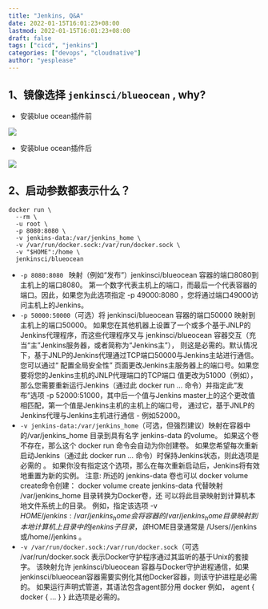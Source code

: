 ```yaml
---
title: "Jenkins, Q&A"
date: 2022-01-15T16:01:23+08:00
lastmod: 2022-01-15T16:01:23+08:00
draft: false
tags: ["cicd", "jenkins"]
categories: ["devops", "cloudnative"]
author: "yesplease"
---
```



## 1、镜像选择 ` jenkinsci/blueocean `  , why?

- 安装blue ocean插件前

![](https://i.loli.net/2021/10/27/r1wjF2aUuZ7vm9M.png)

- 安装blue ocean插件后

![](https://i.loli.net/2021/10/27/3aJV4YNPRjdCtI1.png)


## 2、启动参数都表示什么？

  ```shell
  docker run \
    --rm \
    -u root \
    -p 8080:8080 \
    -v jenkins-data:/var/jenkins_home \
    -v /var/run/docker.sock:/var/run/docker.sock \
    -v "$HOME":/home \
    jenkinsci/blueocean
  ```

  - `-p 8080:8080 ` 映射（例如“发布”）jenkinsci/blueocean 容器的端口8080到主机上的端口8080。 第一个数字代表主机上的端口，而最后一个代表容器的端口。因此，如果您为此选项指定 -p 49000:8080 ，您将通过端口49000访问主机上的Jenkins。
  - `-p 50000:50000`（可选）将 jenkinsci/blueocean 容器的端口50000 映射到主机上的端口50000。 如果您在其他机器上设置了一个或多个基于JNLP的Jenkins代理程序，而这些代理程序又与 jenkinsci/blueocean 容器交互（充当“主”Jenkins服务器，或者简称为“Jenkins主”）， 则这是必需的。默认情况下，基于JNLP的Jenkins代理通过TCP端口50000与Jenkins主站进行通信。 您可以通过“ 配置全局安全性” 页面更改Jenkins主服务器上的端口号。如果您要将您的Jenkins主机的JNLP代理端口的TCP端口 值更改为51000（例如），那么您需要重新运行Jenkins（通过此 docker run … 命令）并指定此“发布”选项 -p 52000:51000，其中后一个值与Jenkins master上的这个更改值相匹配，第一个值是Jenkins主机的主机上的端口号， 通过它，基于JNLP的Jenkins代理与Jenkins主机进行通信 - 例如52000。
  - `-v jenkins-data:/var/jenkins_home`（可选，但强烈建议）映射在容器中的/var/jenkins_home 目录到具有名字 jenkins-data 的volume。 如果这个卷不存在，那么这个 docker run 命令会自动为你创建卷。 如果您希望每次重新启动Jenkins（通过此 docker run … 命令）时保持Jenkins状态，则此选项是必需的 。 如果你没有指定这个选项，那么在每次重新启动后，Jenkins将有效地重置为新的实例。
    注意: 所述的 jenkins-data 卷也可以 docker volume create命令创建： docker volume create jenkins-data 代替映射 /var/jenkins_home 目录转换为Docker卷，还 可以将此目录映射到计算机本地文件系统上的目录。 例如，指定该选项 -v $HOME/jenkins:/var/jenkins_home 会将容器的 /var/jenkins_home 目录映射到 本地计算机上目录中的 jenkins 子目录， 该$HOME目录通常是 /Users/<your-username>/jenkins 或/home/<your-username>/jenkins 。
  - `-v /var/run/docker.sock:/var/run/docker.sock`（可选 /var/run/docker.sock 表示Docker守护程序通过其监听的基于Unix的套接字。 该映射允许 jenkinsci/blueocean 容器与Docker守护进程通信，如果jenkinsci/blueocean容器需要实例化其他Docker容器，则该守护进程是必需的。 如果运行声明式管道，其语法包含agent部分用 docker 例如， agent { docker { ... } } 此选项是必需的。



  